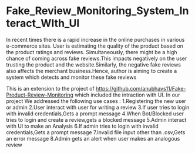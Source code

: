 # Fake_Review_Monitoring_System_Interact_WIth_UI

In recent times there is a rapid increase in the online purchases in various e-commerce sites. User is estimating the
quality of the product based on the product ratings and reviews. Simultaneously, there might be a high chance of
coming across fake reviews.This impacts negatively on the user trusting the product and the website.Similarly, the
negative fake reviews also affects the merchant business.Hence, author is aiming to create a system which detects
and monitor these fake reviews

This is an extension to the project of https://github.com/anubhavs11/Fake-Product-Review-Monitoring  which included the intraction with UI.
In our project We addressed the following use cases :
1.Registering the new user or admin
2.User interact with user for writing a review
3.If user tries to login with invalid credentials,Gets a prompt message
4.When Bot/Blocked user tries to login and create a review,gets a blocked message
5.Admin interact with UI to make an Analysis
6.If admin tries to login with invalid credentials,Gets a prompt message
7.Invalid file input other than .csv,Gets an error message
8.Admin gets an alert when user makes an analogous review
